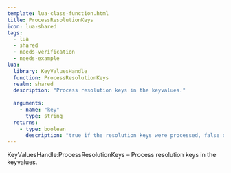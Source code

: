```yaml
---
template: lua-class-function.html
title: ProcessResolutionKeys
icon: lua-shared
tags:
  - lua
  - shared
  - needs-verification
  - needs-example
lua:
  library: KeyValuesHandle
  function: ProcessResolutionKeys
  realm: shared
  description: "Process resolution keys in the keyvalues."
  
  arguments:
    - name: "key"
      type: string
  returns:
    - type: boolean
      description: "true if the resolution keys were processed, false otherwise."
---
```


<div class="lua__search__keywords">
KeyValuesHandle:ProcessResolutionKeys &#x2013; Process resolution keys in the keyvalues.
</div>
